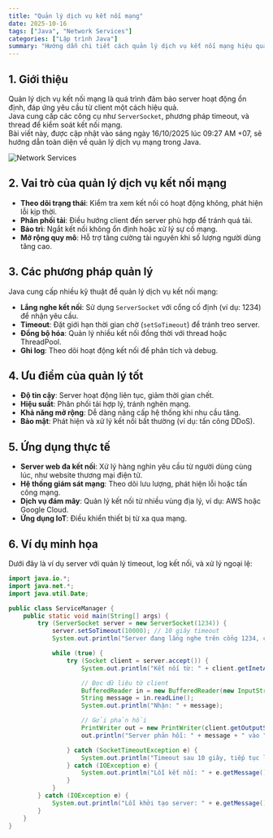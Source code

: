 ```yaml
---
title: "Quản lý dịch vụ kết nối mạng"
date: 2025-10-16
tags: ["Java", "Network Services"]
categories: ["Lập trình Java"]
summary: "Hướng dẫn chi tiết cách quản lý dịch vụ kết nối mạng hiệu quả trong Java, từ giám sát đến tối ưu hóa, cập nhật ngày 16/10/2025."
---
```


## 1. Giới thiệu

Quản lý dịch vụ kết nối mạng là quá trình đảm bảo server hoạt động ổn định, đáp ứng yêu cầu từ client một cách hiệu quả.  
Java cung cấp các công cụ như `ServerSocket`, phương pháp timeout, và thread để kiểm soát kết nối mạng.  
Bài viết này, được cập nhật vào sáng ngày 16/10/2025 lúc 09:27 AM +07, sẽ hướng dẫn toàn diện về quản lý dịch vụ mạng trong Java.

![Network Services](https://nhittt29.github.io/MyTechTales/images/network-services.png "Quản lý dịch vụ mạng")

## 2. Vai trò của quản lý dịch vụ kết nối mạng

- **Theo dõi trạng thái**: Kiểm tra xem kết nối có hoạt động không, phát hiện lỗi kịp thời.  
- **Phân phối tải**: Điều hướng client đến server phù hợp để tránh quá tải.  
- **Bảo trì**: Ngắt kết nối không ổn định hoặc xử lý sự cố mạng.  
- **Mở rộng quy mô**: Hỗ trợ tăng cường tài nguyên khi số lượng người dùng tăng cao.

## 3. Các phương pháp quản lý

Java cung cấp nhiều kỹ thuật để quản lý dịch vụ kết nối mạng:

- **Lắng nghe kết nối**: Sử dụng `ServerSocket` với cổng cố định (ví dụ: 1234) để nhận yêu cầu.  
- **Timeout**: Đặt giới hạn thời gian chờ (`setSoTimeout`) để tránh treo server.  
- **Đồng bộ hóa**: Quản lý nhiều kết nối đồng thời với thread hoặc ThreadPool.  
- **Ghi log**: Theo dõi hoạt động kết nối để phân tích và debug.

## 4. Ưu điểm của quản lý tốt

- **Độ tin cậy**: Server hoạt động liên tục, giảm thời gian chết.  
- **Hiệu suất**: Phân phối tải hợp lý, tránh nghẽn mạng.  
- **Khả năng mở rộng**: Dễ dàng nâng cấp hệ thống khi nhu cầu tăng.  
- **Bảo mật**: Phát hiện và xử lý kết nối bất thường (ví dụ: tấn công DDoS).

## 5. Ứng dụng thực tế

- **Server web đa kết nối**: Xử lý hàng nghìn yêu cầu từ người dùng cùng lúc, như website thương mại điện tử.  
- **Hệ thống giám sát mạng**: Theo dõi lưu lượng, phát hiện lỗi hoặc tấn công mạng.  
- **Dịch vụ đám mây**: Quản lý kết nối từ nhiều vùng địa lý, ví dụ: AWS hoặc Google Cloud.  
- **Ứng dụng IoT**: Điều khiển thiết bị từ xa qua mạng.

## 6. Ví dụ minh họa

Dưới đây là ví dụ server với quản lý timeout, log kết nối, và xử lý ngoại lệ:

```java
import java.io.*;
import java.net.*;
import java.util.Date;

public class ServiceManager {
    public static void main(String[] args) {
        try (ServerSocket server = new ServerSocket(1234)) {
            server.setSoTimeout(10000); // 10 giây timeout
            System.out.println("Server đang lắng nghe trên cổng 1234, cập nhật 16/10/2025 09:27 AM +07...");

            while (true) {
                try (Socket client = server.accept()) {
                    System.out.println("Kết nối từ: " + client.getInetAddress() + " tại " + new Date());

                    // Đọc dữ liệu từ client
                    BufferedReader in = new BufferedReader(new InputStreamReader(client.getInputStream()));
                    String message = in.readLine();
                    System.out.println("Nhận: " + message);

                    // Gửi phản hồi
                    PrintWriter out = new PrintWriter(client.getOutputStream(), true);
                    out.println("Server phản hồi: " + message + " vào " + new Date());

                } catch (SocketTimeoutException e) {
                    System.out.println("Timeout sau 10 giây, tiếp tục lắng nghe...");
                } catch (IOException e) {
                    System.out.println("Lỗi kết nối: " + e.getMessage());
                }
            }
        } catch (IOException e) {
            System.out.println("Lỗi khởi tạo server: " + e.getMessage());
        }
    }
}
